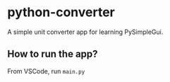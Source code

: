 # python-converter
A simple unit converter app for learning PySimpleGui.

## How to run the app?
From VSCode, run `main.py`
